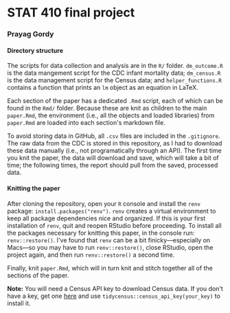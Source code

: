 # STAT 410 final project
### Prayag Gordy

#### Directory structure
The scripts for data collection and analysis are in the `R/` folder. `dm_outcome.R` is the data mangement script for the CDC infant mortality data; `dm_census.R` is the data management script for the Census data; and `helper_functions.R` contains a function that prints an `lm` object as an equation in LaTeX.

Each section of the paper has a dedicated `.Rmd` script, each of which can be found in the `Rmd/` folder. Because these are knit as children to the main `paper.Rmd`, the environment (i.e., all the objects and loaded libraries) from `paper.Rmd` are loaded into each section's markdown file.

To avoid storing data in GitHub, all `.csv` files are included in the `.gitignore`. The raw data from the CDC is stored in this repository, as I had to download these data manually (i.e., not programatically through an API). The first time you knit the paper, the data will download and save, which will take a bit of time; the following times, the report should pull from the saved, processed data.

#### Knitting the paper
After cloning the repository, open your `R` console and install the `renv` package: `install.packages("renv")`. `renv` creates a virtual environment to keep all package dependencies nice and organized. If this is your first installation of `renv`, quit and reopen RStudio before proceeding. To install all the packages necessary for knitting this paper, in the console run: `renv::restore()`. I've found that `renv` can be a bit finicky—especially on Macs—so you may have to run `renv::restore()`, close RStudio, open the project again, and then run `renv::restore()` a second time.

Finally, knit `paper.Rmd`, which will in turn knit and stitch together all of the sections of the paper.

**Note:** You will need a Census API key to download Census data. If you don't have a key, get one [here](https://api.census.gov/data/key_signup.html) and use `tidycensus::census_api_key(your_key)` to install it.
